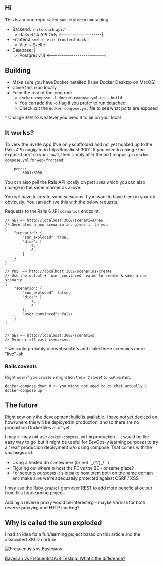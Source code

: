 ## Hi

This is a mono-repo called `sun-exploded` containing:

- Backend: `rails-dock-api/`
  - Rails 6.1.4 API Only <-------------------|
- Frontend `svelte-vite-frontend-dock`       |
  - Vite + Svelte                            |
- Database:                                  |
  - Postgres v14 <---------------------------|

## Building

- Make sure you have Docker installed (I use Docker Desktop on MacOS)
- Clone this repo locally
- From the root of the repo run:
  - `docker-compose -f docker-compose.yml up --build`
  - You can add the `-d` flag if you prefer to run detached
  - Check out the `docker-compose.yml` file to see what ports are exposed

^ Change `3001` to whatever you need it to be on your local

## It works?

To view the Svelte App (I've only scaffolded and not yet hooked up to the Rails API) nagigate to http://localhost:3001/
If you need to change the exposed port on your local, then simply alter the port mapping in `docker-compose.yml` for `web-frontend`:

```
    ports:
      - 3001:3000
```

You can also poll the Rails API locally on port `3002` which you can also change in the same manner as above.

You will have to create some scenarios if you want to have them in your db obviously. You can achieve this with the below requests.

Requests to the Rails 6 API `scenarios` endpoint:

```
// GET => http://localhost:3002/scenarios/new
// Generates a new scenario and gives it to you
{
    "scenario": {
        "sun_exploded": true,
        "dice": [
            6,
            6
        ]
    }
}

// POST => http://localhost:3002/scenarios/create
// Use the output + `user_convinced` value to create & save a new scenario
{
    "scenario": {
        "sun_exploded": false,
        "dice": [
            1,
            4
        ],
        "user_convinced": false
    }
}


// GET => http://localhost:3002/scenarios
// Returns all past scenarios
```

^ we could probably use websockets and make these scenarios more "live"-ish

### Rails caveats

Right now if you create a migration then it's best to just restart:

```
docker-compose down # <- you might not need to do that actually 🤔
docker-compose up
```

## The future

Right now only the development build is available. I have not yet decided on how/where this will be deployed in production, and so there are no production Dockerfiles as of yet.

I may or may not use `docker-compose.yml` in production - it would be the easy way to go, but it might be useful for DevOps-y learning purposes to try a "real" production deployment w/o using compose. That comes with the challenges of:

- Using a hosted db somewhere (or not ¯\_(ツ)\_/¯ )
- Figuring out where to host the FE vs the BE - or same place?
- For security purposes it's ideal to host them both on the same domain and make sure we're adequately protected against CSRF / XSS

I may use the Ruby `graphql` gem over REST to add more beneficial output from this fun/learning project.

Adding a reverse proxy would be interesting - maybe Varnish for both reverse proxying and HTTP caching?

## Why is called the sun exploded

I had an idea for a fun/learning project based on this article and the associated XKCD cartoon.

![Frequentists vs Bayesians](https://imgs.xkcd.com/comics/frequentists_vs_bayesians.png)

[Bayesian vs Frequentist A/B Testing: What's the difference?](https://cxl.com/blog/bayesian-frequentist-ab-testing/)
